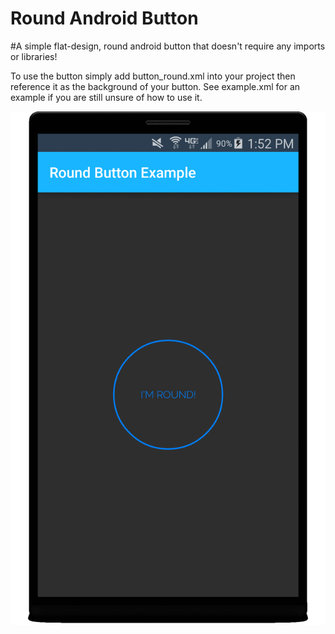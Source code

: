 # Round Android Button

#A simple flat-design, round android button that doesn't require any imports or libraries!

To use the button simply add button_round.xml into your project then reference it as the background of your button.
See example.xml for an example if you are still unsure of how to use it.

  
![](https://github.com/Henri93/RoundAndroidButton/blob/master/Round%20Button%20Click.gif)
